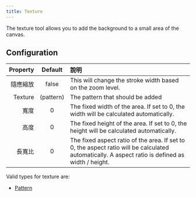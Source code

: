```yaml
---
title: Texture
---
```


The texture tool allows you to add the background to a small area of the canvas.

## Configuration

| Property |            Default           | 說明                                                                                                                                                                                               |
| -------: | :--------------------------: | :----------------------------------------------------------------------------------------------------------------------------------------------------------------------------------------------- |
|     隨應縮放 |             false            | This will change the stroke width based on the zoom level.                                                                                                                       |
|  Texture | (pattern) | The pattern that should be added                                                                                                                                                                 |
|       寬度 |               0              | The fixed width of the area. If set to 0, the width will be calculated automatically.                                                                            |
|       高度 |               0              | The fixed height of the area. If set to 0, the height will be calculated automatically.                                                                          |
|      長寬比 |               0              | The fixed aspect ratio of the area. If set to 0, the aspect ratio will be calculated automatically. A aspect ratio is defined as width / height. |

Valid types for texture are:

- [Pattern](../background#pattern)
